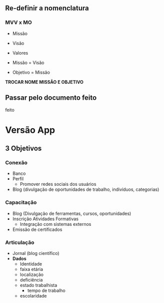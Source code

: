## Re-definir a nomenclatura
### MVV x MO
- Missão
- Visão
- Valores

- Missão = Visão
- Objetivo = Missão

**TROCAR NOME MISSÃO E OBJETIVO**

## Passar pelo documento feito
feito

# Versão App
## 3 Objetivos
### Conexão
- Banco
- Perfil
	- Promover redes sociais dos usuários
- Blog (divulgação de oportunidades de trabalho, indivíduos, categorias)
### Capacitação
- Blog (Divulgação de ferramentas, cursos, oportunidades)
- Inscrição Atividades Formativas
	- Integração com sistemas externos
- Emissão de certificados
### Articulação
- Jornal (blog científico)
- **Dados**
	- Identidade
	- faixa etária
	- localização
	- deficiência
	- estado trabalhista
		- tempo de trabalho
	- escolaridade
